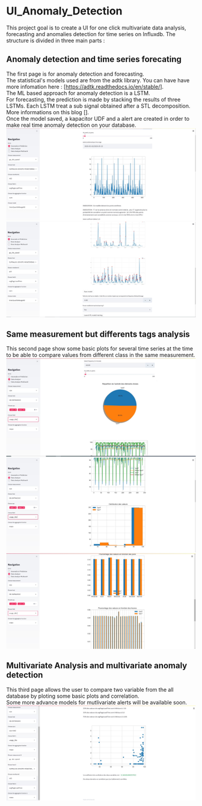 # UI_Anomaly_Detection

This project goal is to create a UI for one click multivariate data analysis, forecasting and anomalies detection for time series on Influxdb.
The structure is divided in three main parts :

Anomaly detection and time series forecating
--------------------------------------------
The first page is for anomaly detection and forecasting. <br/>
The statistical's models used are from the adtk library. You can have have more infomation here : [https://adtk.readthedocs.io/en/stable/]. <br/>
The ML based approach for anomaly detection is a LSTM. <br/>
For forecasting, the prediction is made by stacking the results of three LSTMs. Each LSTM treat a sub signal obtained after a STL decomposition. More informations on this blog []. <br/>
Once the model saved, a kapacitor UDF and a alert are created in order to make real time anomaly detection on your database. <br/>
![First_page_1](/IMG/UI_1.JPG)
![First_page_2](/IMG/UI_2.JPG)

Same measurement but differents tags analysis
---------------------------------------------
This second page show some basic plots for several time series at the time to be able to compare values from different class in the same measurement.<br/>
![First_page_1](/IMG/UI_3.JPG)
![First_page_2](/IMG/UI_4.JPG)
![First_page_1](/IMG/UI_5.JPG)


Multivariate Analysis and  multivariate anomaly detection
---------------------------------------------------------

This third page allows the user to compare two variable from the all database by ploting some basic plots and correlation.<br/>
Some more advance models for mutlivariate alerts will be available soon.<br/>
![First_page_1](/IMG/UI_6.JPG)
